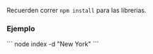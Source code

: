 Recuerden correr ```npm install``` para las librerias.

### Ejemplo

´´´
node index -d "New York"
´´´

